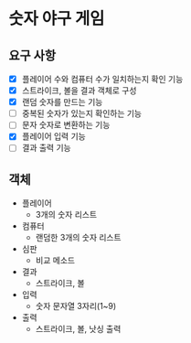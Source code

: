 # 숫자 야구 게임
## 요구 사항
* [x] 플레이어 수와 컴퓨터 수가 일치하는지 확인 기능
* [x] 스트라이크, 볼을 결과 객체로 구성
* [x] 랜덤 숫자를 만드는 기능
* [ ] 중복된 숫자가 있는지 확인하는 기능
* [ ] 문자 숫자로 변환하는 기능
* [x] 플레이어 입력 기능
* [ ] 결과 출력 기능

## 객체
* 플레이어
  * 3개의 숫자 리스트
* 컴퓨터
  * 랜덤한 3개의 숫자 리스트
* 심판
  * 비교 메소드
* 결과
  * 스트라이크, 볼
* 입력
    * 숫자 문자열 3자리(1~9)
* 출력
    * 스트라이크, 볼, 낫싱 출력
